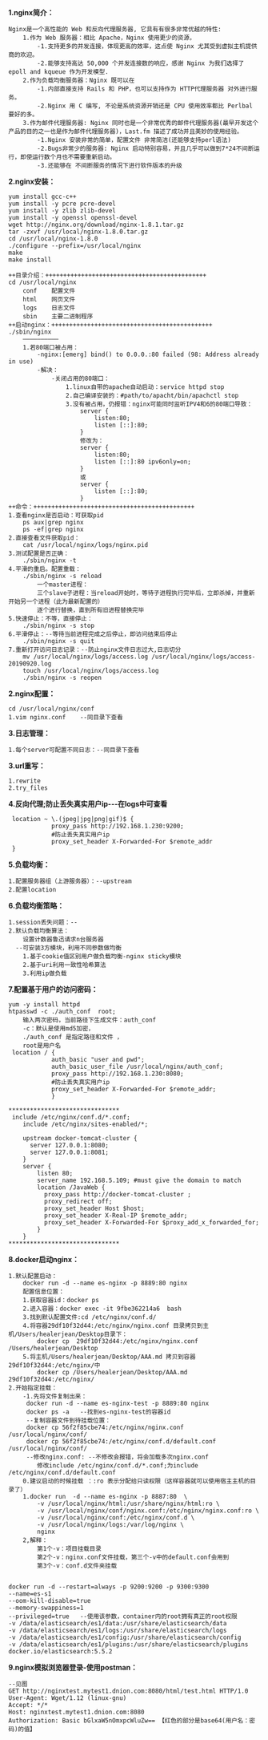 **1.nginx简介：**

    Nginx是一个高性能的 Web 和反向代理服务器, 它具有有很多非常优越的特性:
        1.作为 Web 服务器：相比 Apache，Nginx 使用更少的资源，
            -1.支持更多的并发连接，体现更高的效率，这点使 Nginx 尤其受到虚拟主机提供商的欢迎。
            -2.能够支持高达 50,000 个并发连接数的响应，感谢 Nginx 为我们选择了 epoll and kqueue 作为开发模型.
        2.作为负载均衡服务器：Nginx 既可以在
            -1.内部直接支持 Rails 和 PHP，也可以支持作为 HTTP代理服务器 对外进行服务。
            -2.Nginx 用 C 编写, 不论是系统资源开销还是 CPU 使用效率都比 Perlbal 要好的多。
        3.作为邮件代理服务器: Nginx 同时也是一个非常优秀的邮件代理服务器(最早开发这个产品的目的之一也是作为邮件代理服务器)，Last.fm 描述了成功并且美妙的使用经验。
            -1.Nginx 安装非常的简单，配置文件 非常简洁(还能够支持perl语法)
            -2.Bugs非常少的服务器: Nginx 启动特别容易，并且几乎可以做到7*24不间断运行，即使运行数个月也不需要重新启动。
            -3.还能够在 不间断服务的情况下进行软件版本的升级
            
            
**2.nginx安装：**

    yum install gcc-c++
    yum install -y pcre pcre-devel
    yum install -y zlib zlib-devel
    yum install -y openssl openssl-devel
    wget http://nginx.org/download/nginx-1.8.1.tar.gz
    tar -zxvf /usr/local/nginx-1.8.0.tar.gz
    cd /usr/local/nginx-1.8.0
    ./configure --prefix=/usr/local/nginx
    make
    make install
    
    ++目录介绍：+++++++++++++++++++++++++++++++++++++++++++++
    cd /usr/local/nginx
        conf    配置文件
        html    网页文件
        logs    日志文件
        sbin    主要二进制程序
    ++启动nginx：+++++++++++++++++++++++++++++++++++++++++++++
    ./sbin/nginx
        ——————————
        1.若80端口被占用：
            -nginx:[emerg] bind() to 0.0.0.:80 failed (98: Address already in use)
            -解决：
                -关闭占用的80端口：
                    1.linux自带的apache自动启动：service httpd stop
                    2.自己编译安装的：#path/to/apacht/bin/apachctl stop
                    3.没有被占用，仍报错：nginx可能同时监听IPV4和6的80端口导致：
                        server {
                            listen:80;
                            listen [::]:80;
                        }
                        修改为：
                        server {
                            listen:80;
                            listen [::]:80 ipv6only=on;
                        }
                        或
                        server {
                            listen [::]:80;
                        }
    ++命令：+++++++++++++++++++++++++++++++++++++++++++++
    1.查看nginx是否启动：可获取pid
        ps aux|grep nginx
        ps -ef|grep nginx
    2.直接查看文件获取pid：
        cat /usr/local/nginx/logs/nginx.pid 
    3.测试配置是否正确：
        ./sbin/nginx -t
    4.平滑的重启。配置重载：
        ./sbin/nginx -s reload 		
            一个master进程：
            三个slave子进程：当reload开始时，等待子进程执行完毕后，立即杀掉，并重新开始另一个进程（此为最新配置的）
            逐个进行替换，直到所有旧进程替换完毕
    5.快速停止：不等，直接停止：
        ./sbin/nginx -s stop
    6.平滑停止：--等待当前进程完成之后停止，即访问结束后停止
        ./sbin/nginx -s quit
    7.重新打开访问日志记录：--防止nginx文件日志过大,日志切分
        mv /usr/local/nginx/logs/access.log /usr/local/nginx/logs/access-20190920.log 
        touch /usr/local/nginx/logs/access.log 
        ./sbin/nginx -s reopen
        
**2.nginx配置：**

    cd /usr/local/nginx/conf
    1.vim nginx.conf    --同目录下查看
    
**3.日志管理：**
    
    1.每个server可配置不同日志：--同目录下查看
 
**3.url重写：**   

    1.rewrite
    2.try_files
    
**4.反向代理;防止丢失真实用户ip---在logs中可查看**

     location ~ \.(jpeg|jpg|png|gif)$ {
                proxy_pass http://192.168.1.230:9200;
                #防止丢失真实用户ip
                proxy_set_header X-Forwarded-For $remote_addr
     }
**5.负载均衡：**  

    1.配置服务器组（上游服务器）：--upstream
    2.配置location

**6.负载均衡策略：**

    1.session丢失问题：--
    2.默认负载均衡算法：
        设置计数器鲁迅请求n台服务器
      --可安装3方模块，利用不同参数做均衡
        1.基于cookie值区别用户做负载均衡-nginx sticky模块
        2.基于uri利用一致性哈希算法
        3.利用ip做负载
**7.配置基于用户的访问密码：**

    yum -y install httpd 
    htpasswd -c ./auth_conf  root;
        输入两次密码，当前路径下生成文件：auth_conf
        -c：默认是使用md5加密， 
        ./auth_conf 是指定路径和文件 ， 
        root是用户名
     location / {
                auth_basic "user and pwd";
                auth_basic_user_file /usr/local/nginx/auth_conf;
                proxy_pass http://192.168.1.230:8080;
                #防止丢失真实用户ip
                proxy_set_header X-Forwarded-For $remote_addr;
                }

    *******************************
     include /etc/nginx/conf.d/*.conf;
        include /etc/nginx/sites-enabled/*;
     
        upstream docker-tomcat-cluster {
          server 127.0.0.1:8080;    
          server 127.0.0.1:8081;
        }
        server { 
            listen 80;
            server_name 192.168.5.109; #must give the domain to match
            location /JavaWeb { 
              proxy_pass http://docker-tomcat-cluster ;
              proxy_redirect off; 
              proxy_set_header Host $host; 
              proxy_set_header X-Real-IP $remote_addr; 
              proxy_set_header X-Forwarded-For $proxy_add_x_forwarded_for; 
            } 
        }
    *******************************
    
**8.docker启动nginx：**

    1.默认配置启动：
        docker run -d --name es-nginx -p 8889:80 nginx
        配置信息位置：
        1.获取容器id：docker ps    
        2.进入容器：docker exec -it 9fbe362214a6  bash 
        3.找到默认配置文件:cd /etc/nginx/conf.d/ 
        4.将容器29df10f32d44:/etc/nginx/nginx.conf 目录拷贝到主机/Users/healerjean/Desktop目录下：
            docker cp  29df10f32d44:/etc/nginx/nginx.conf /Users/healerjean/Desktop
        5.将主机/Users/healerjean/Desktop/AAA.md 拷贝到容器29df10f32d44:/etc/nginx/中
            docker cp /Users/healerjean/Desktop/AAA.md 29df10f32d44:/etc/nginx/
    2.开始指定挂载：
        -1.先将文件复制出来：
         docker run -d --name es-nginx-test -p 8889:80 nginx
         docker ps -a   --找到es-nginx-test的容器id
         --复制容器文件到待挂载位置：
         docker cp 56f2f85cbe74:/etc/nginx/nginx.conf /usr/local/nginx/conf/
         docker cp 56f2f85cbe74:/etc/nginx/conf.d/default.conf /usr/local/nginx/conf/
         --修改nginx.conf: --不修改会报错，将会加载多次nginx.conf
            修改include /etc/nginx/conf.d/*.conf;为include /etc/nginx/conf.d/default.conf
        0.建议启动的时候挂载 ：:ro 表示分配给只读权限（这样容器就可以使用宿主主机的目录了）
        1.docker run  -d --name es-nginx -p 8887:80  \
            -v /usr/local/nginx/html:/usr/share/nginx/html:ro \
            -v /usr/local/nginx/conf/nginx.conf:/etc/nginx/nginx.conf:ro \
            -v /usr/local/nginx/conf:/etc/nginx/conf.d \
            -v /usr/local/nginx/logs:/var/log/nginx \
            nginx
        2,解释：
            第1个-v：项目挂载目录
            第2个-v：nginx.conf文件挂载，第三个-v中的default.conf会用到
            第3个-v：conf.d文件夹挂载
    
    
    docker run -d --restart=always -p 9200:9200 -p 9300:9300 
    --name=es-s1 
    --oom-kill-disable=true 
    --memory-swappiness=1 
    --privileged=true   --使用该参数，container内的root拥有真正的root权限
    -v /data/elasticsearch/es1/data:/usr/share/elasticsearch/data  
    -v /data/elasticsearch/es1/logs:/usr/share/elasticsearch/logs 
    -v /data/elasticsearch/es1/config:/usr/share/elasticsearch/config 
    -v /data/elasticsearch/es1/plugins:/usr/share/elasticsearch/plugins docker.io/elasticsearch:5.5.2
    
    
**9.nginx模拟浏览器登录-使用postman：**    
    
    --见图
    GET http://nginxtest.mytest1.dnion.com:8080/html/test.html HTTP/1.0
    User-Agent: Wget/1.12 (linux-gnu)
    Accept: */*
    Host: nginxtest.mytest1.dnion.com:8080
    Authorization: Basic bGlxaW5nOmxpcWluZw== 【红色的部分是base64(用户名：密码)的值】
    
    
    
    
    
    
    
    
    
    
    
    
    
    
    
    
    
    
    
    
    
    
    
    
    
    